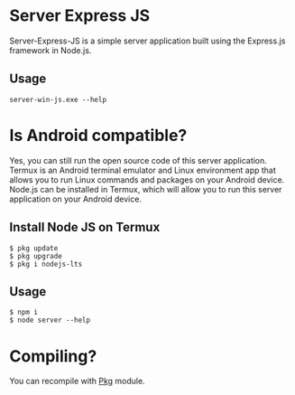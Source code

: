 # Server Express JS

Server-Express-JS is a simple server application built using the Express.js framework in Node.js.

## Usage

```code
server-win-js.exe --help
```

# Is Android compatible?

Yes, you can still run the open source code of this server application. Termux is an Android terminal emulator and Linux environment app that allows you to run Linux commands and packages on your Android device. Node.js can be installed in Termux, which will allow you to run this server application on your Android device.

## Install Node JS on Termux
```code
$ pkg update
$ pkg upgrade
$ pkg i nodejs-lts
```

## Usage
```code
$ npm i
$ node server --help
```

# Compiling?
You can recompile with [Pkg](https://www.npmjs.com/package/pkg) module. <br>
